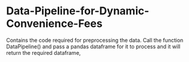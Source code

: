 # Data-Pipeline-for-Dynamic-Convenience-Fees
Contains the code required for preprocessing the data.
Call the function DataPipeline() and pass a pandas dataframe for it to process and it will return the required dataframe,
